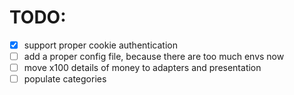 # TODO:
- [x] support proper cookie authentication
- [ ] add a proper config file, because there
      are too much envs now
- [ ] move x100 details of money to adapters and presentation
- [ ] populate categories
